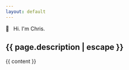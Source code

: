 ```yaml
---
layout: default
---
```


<article>
<p class="home-title fade-in-element">
👋 &nbsp; Hi. I'm Chris.
</p>
  <h1 class="sub-heading fade-in-element">
    {{ page.description | escape }}
  </h1>
  <div class="{{ page.markdown }} max-w-none fade-in-element">
    {{ content }}
  </div>
</article>
